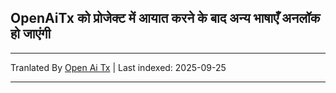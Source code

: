 ## OpenAiTx को प्रोजेक्ट में आयात करने के बाद अन्य भाषाएँ अनलॉक हो जाएंगी

---

Tranlated By [Open Ai Tx](https://github.com/OpenAiTx/OpenAiTx) | Last indexed: 2025-09-25

---